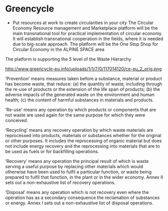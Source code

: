 # Greencycle

* Put resources at work to create circularities in your city
The Circular Economy Resource management and Marketplace platform will be the main transnational tool for practical implementation of circular economy. 
It will establish transnational cooperation in the fields, where it is needed due to big-scale approach.
The platform will be the One Stop Shop for Circular Economy in the ALPINE SPACE area

The platform is supporting the 5 level of the Waste Hierarchy

http://www.greencycle-eu.info/uploads/1/1/7/0/117014120/ce-eu_2_orig.png

‘Prevention’
means measures taken before a substance, material or product has become waste, that reduce: 
(a) the quantity of waste, including through the re-use of products or the extension of the life span of products;
(b) the adverse impacts of the generated waste on the environment and human health;
(c) the content of harmful substances in materials and products.

‘Re-use’ 
means any operation by which products or components that are not waste are used again for the same purpose for which they were conceived.

‘Recycling’
means any recovery operation by which waste materials are reprocessed into products, materials or substances whether for the original or other purposes. It includes the reprocessing of organic material but does not include energy recovery and the reprocessing into materials that are to be used as fuels or for backfilling operations.

‘Recovery’ 
means any operation the principal result of which is waste serving a useful purpose by replacing other materials which would otherwise have been used to fulfil a particular function, or waste being prepared to fulfil that function, in the plant or in the wider economy. Annex II sets out a non-exhaustive list of recovery operations.

‘Disposal’ means any operation which is not recovery even where the operation has as a secondary consequence the reclamation of substances or energy. Annex I sets out a non-exhaustive list of disposal operations.

